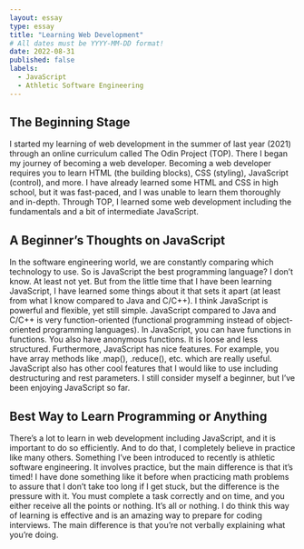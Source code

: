 ```yaml
---
layout: essay
type: essay
title: "Learning Web Development"
# All dates must be YYYY-MM-DD format!
date: 2022-08-31
published: false
labels:
  - JavaScript
  - Athletic Software Engineering
---
```


## The Beginning Stage

I started my learning of web development in the summer of last year (2021) through an online curriculum called The Odin Project (TOP). There I began my journey of becoming a web developer. Becoming a web developer requires you to learn HTML (the building blocks), CSS (styling), JavaScript (control), and more. I have already learned some HTML and CSS in high school, but it was fast-paced, and I was unable to learn them thoroughly and in-depth. Through TOP, I learned some web development including the fundamentals and a bit of intermediate JavaScript.

## A Beginner’s Thoughts on JavaScript

In the software engineering world, we are constantly comparing which technology to use. So is JavaScript the best programming language? I don’t know. At least not yet. But from the little time that I have been learning JavaScript, I have learned some things about it that sets it apart (at least from what I know compared to Java and C/C++). I think JavaScript is powerful and flexible, yet still simple. JavaScript compared to Java and C/C++ is very function-oriented (functional programming instead of object-oriented programming languages). In JavaScript, you can have functions in functions. You also have anonymous functions. It is loose and less structured. Furthermore, JavaScript has nice features. For example, you have array methods like .map(), .reduce(), etc. which are really useful. JavaScript also has other cool features that I would like to use including destructuring and rest parameters. I still consider myself a beginner, but I’ve been enjoying JavaScript so far.

## Best Way to Learn Programming or Anything

There’s a lot to learn in web development including JavaScript, and it is important to do so efficiently. And to do that, I completely believe in practice like many others. Something I’ve been introduced to recently is athletic software engineering. It involves practice, but the main difference is that it’s timed! I have done something like it before when practicing math problems to assure that I don’t take too long if I get stuck, but the difference is the pressure with it. You must complete a task correctly and on time, and you either receive all the points or nothing. It’s all or nothing. I do think this way of learning is effective and is an amazing way to prepare for coding interviews. The main difference is that you’re not verbally explaining what you’re doing.
